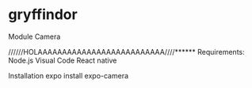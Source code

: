 

# gryffindor
Module Camera

//////HOLAAAAAAAAAAAAAAAAAAAAAAAAAA////******
Requirements:
Node.js
Visual Code
React native

Installation
expo install expo-camera



